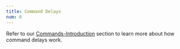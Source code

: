 ```yaml
---
title: Command Delays
num: 6
---
```


Refer to our [Commands-Introduction](/commands/introduction#commanddelays) section to learn more about how command delays work.
